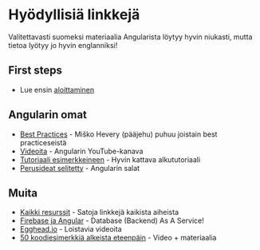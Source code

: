 # Hyödyllisiä linkkejä

Valitettavasti suomeksi materiaalia Angularista löytyy hyvin niukasti, mutta tietoa lyötyy jo hyvin englanniksi!

## First steps

  * Lue ensin [aloittaminen](../material/starting.md)

## Angularin omat
  * [Best Practices](http://www.youtube.com/watch?v=ZhfUv0spHCY) - Miško Hevery (pääjehu) puhuu joistain best practiceseistä
  * [Videoita](https://www.youtube.com/user/angularjs) - Angularin YouTube-kanava
  * [Tutoriaali esimerkkeineen](http://docs.angularjs.org/tutorial) - Hyvin kattava alkututoriaali
  * [Perusideat selitetty](http://docs.angularjs.org/guide) - Angularin salat

## Muita
  * [Kaikki resurssit](https://github.com/jmcunningham/AngularJS-Learning) - Satoja linkkejä kaikista aiheista
  * [Firebase ja Angular](https://www.youtube.com/watch?v=e4yUTkva_FM) - Database (Backend) As A Service!
  * [Egghead.io](https://egghead.io/technologies/angularjs) - Loistavia videoita
  * [50 koodiesimerkkiä alkeista eteenpäin](https://github.com/curran/screencasts/tree/gh-pages/introToAngular) - Video + materiaalia
